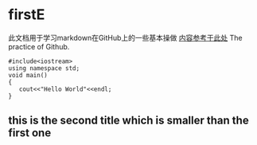 # firstE
此文档用于学习markdown在GitHub上的一些基本操做
[内容参考于此处](http://www.yaosansi.com/post/markdown-on-github/#目录)
The practice of Github.
```
#include<iostream>
using namespace std;
void main()
{
   cout<<"Hello World"<<endl;
}
```



## this is the second title which is smaller than the first one
